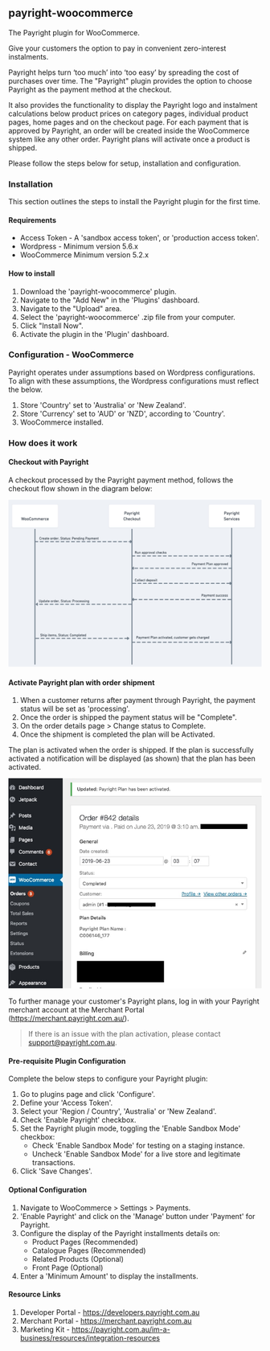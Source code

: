 ## payright-woocommerce
<p>The Payright plugin for WooCommerce.</p>
<p>Give your customers the option to pay in convenient zero-interest instalments.</p>
<p>Payright helps turn ‘too much’ into ‘too easy’ by spreading the cost of purchases over time. The "Payright" plugin provides the option to choose Payright as the payment method at the checkout. </p>
<p>It also provides the functionality to display the Payright logo and instalment calculations below product prices on category pages, individual product pages, home pages and on the checkout page. For each payment that is approved by Payright, an order will be created inside the WooCommerce system like any other order. Payright plans will activate once a product is shipped.</p>

<p>Please follow the steps below for setup, installation and configuration.</p>

### Installation
This section outlines the steps to install the Payright plugin for the first time.

#### Requirements
+ Access Token - A 'sandbox access token', or 'production access token'.
+ Wordpress - Minimum version 5.6.x
+ WooCommerce Minimum version 5.2.x

#### How to install

1. Download the 'payright-woocommerce' plugin.
2. Navigate to the "Add New" in the 'Plugins' dashboard.
2. Navigate to the "Upload" area.
3. Select the 'payright-woocommerce' .zip file from your computer.
4. Click "Install Now".
5. Activate the plugin in the 'Plugin' dashboard.

### Configuration - WooCommerce
Payright operates under assumptions based on Wordpress configurations. To align with these assumptions, the Wordpress configurations must reflect the below.

1. Store 'Country' set to 'Australia' or 'New Zealand'.
2. Store 'Currency' set to 'AUD' or 'NZD', according to 'Country'.
3. WooCommerce installed.

### How does it work

#### Checkout with Payright
A checkout processed by the Payright payment method, follows the checkout flow shown 
in the diagram below:

![alt text](_payright-checkout-diagram.jpg "Payright checkout flow diagram")

#### Activate Payright plan with order shipment
1. When a customer returns after payment through Payright, the payment status will be set as 'processing'. 
1. Once the order is shipped the payment status will be "Complete".  
1. On the order details page > Change status to Complete. 
1. Once the shipment is completed the plan will be Activated.

The plan is activated when the order is shipped. 
If the plan is successfully activated a notification will be displayed (as shown) 
that the plan has been activated.

![alt text](_payright-order-complete.jpg "Activate Payright plan with order shipment")

To further manage your customer's Payright plans, log in with your Payright merchant account
at the Merchant Portal (https://merchant.payright.com.au/).

> If there is an issue with the plan activation, please contact support@payright.com.au.

#### Pre-requisite Plugin Configuration
Complete the below steps to configure your Payright plugin:

1. Go to plugins page and click 'Configure'.
2. Define your 'Access Token'.
3. Select your 'Region / Country', 'Australia' or 'New Zealand'.
4. Check 'Enable Payright' checkbox.
5. Set the Payright plugin mode, toggling the 'Enable Sandbox Mode' checkbox:
    + Check 'Enable Sandbox Mode' for testing on a staging instance.
    + Uncheck 'Enable Sandbox Mode' for a live store and legitimate transactions.
6. Click 'Save Changes'.

#### Optional Configuration
1. Navigate to WooCommerce > Settings > Payments.
2. 'Enable Payright' and click on the 'Manage' button under 'Payment' for Payright.
3. Configure the display of the Payright installments details on:
    + Product Pages (Recommended)
    + Catalogue Pages (Recommended)
    + Related Products (Optional)
    + Front Page (Optional)
3. Enter a 'Minimum Amount' to display the installments.

#### Resource Links
1. Developer Portal - https://developers.payright.com.au
1. Merchant Portal - https://merchant.payright.com.au
1. Marketing Kit - https://payright.com.au/im-a-business/resources/integration-resources